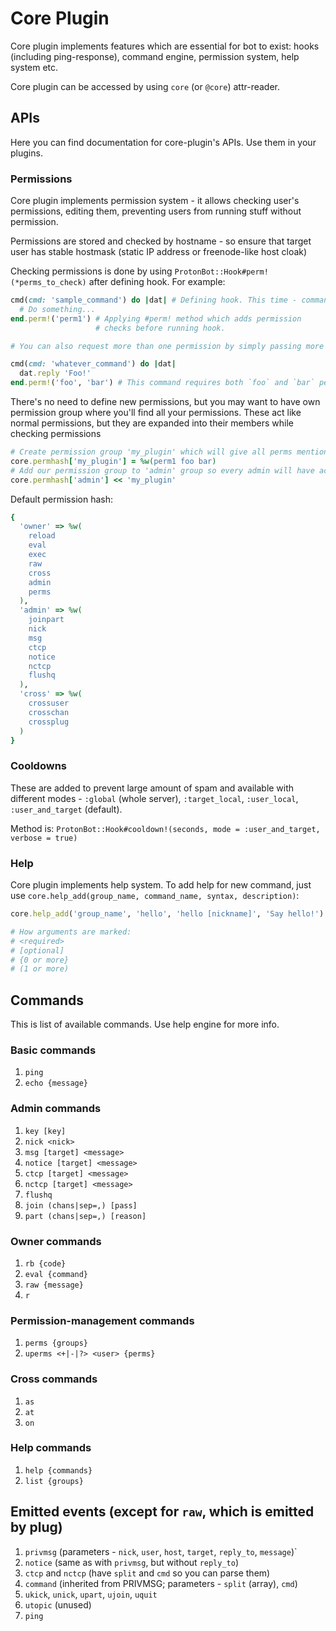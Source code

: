# Core Plugin
Core plugin implements features which are essential for bot to exist: hooks (including ping-response), command engine, permission system, help system etc.

Core plugin can be accessed by using `core` (or `@core`) attr-reader.

## APIs
Here you can find documentation for core-plugin's APIs. Use them in your plugins.

### Permissions
Core plugin implements permission system - it allows checking user's permissions, editing them, preventing users from running stuff without permission.

Permissions are stored and checked by hostname - so ensure that target user has stable hostmask (static IP address or freenode-like host cloak)

Checking permissions is done by using `ProtonBot::Hook#perm!(*perms_to_check)` after defining hook. For example:

```ruby
cmd(cmd: 'sample_command') do |dat| # Defining hook. This time - command.
  # Do something...
end.perm!('perm1') # Applying #perm! method which adds permission 
                   # checks before running hook.

# You can also request more than one permission by simply passing more arguments

cmd(cmd: 'whatever_command') do |dat|
  dat.reply 'Foo!'
end.perm!('foo', 'bar') # This command requires both `foo` and `bar` permissions

```

There's no need to define new permissions, but you may want to have own permission group where you'll find all your permissions. These act like normal permissions, but they are expanded into their members while checking permissions

```ruby
# Create permission group 'my_plugin' which will give all perms mentioned above
core.permhash['my_plugin'] = %w(perm1 foo bar)
# Add our permission group to 'admin' group so every admin will have access to these permissions
core.permhash['admin'] << 'my_plugin'
```

Default permission hash:

```ruby
{
  'owner' => %w(
    reload
    eval
    exec
    raw
    cross
    admin
    perms
  ),
  'admin' => %w(
    joinpart
    nick
    msg
    ctcp
    notice
    nctcp
    flushq
  ),
  'cross' => %w(
    crossuser
    crosschan
    crossplug
  )
}
```

### Cooldowns
These are added to prevent large amount of spam and available with different modes - `:global` (whole server), `:target_local`, `:user_local`, `:user_and_target` (default).

Method is: `ProtonBot::Hook#cooldown!(seconds, mode = :user_and_target, verbose = true)`

### Help
Core plugin implements help system. To add help for new command, just use `core.help_add(group_name, command_name, syntax, description)`:

```ruby
core.help_add('group_name', 'hello', 'hello [nickname]', 'Say hello!')

# How arguments are marked:
# <required> 
# [optional]
# {0 or more}
# (1 or more)
```

## Commands
This is list of available commands. Use help engine for more info.

### Basic commands
1. `ping`
2. `echo {message}`

### Admin commands
1. `key [key]`
2. `nick <nick>`
3. `msg [target] <message>`
4. `notice [target] <message>`
5. `ctcp [target] <message>`
6. `nctcp [target] <message>`
7. `flushq`
8. `join (chans|sep=,) [pass]`
9. `part (chans|sep=,) [reason]`

### Owner commands
1. `rb {code}`
2. `eval {command}`
3. `raw {message}`
4. `r`

### Permission-management commands
1. `perms {groups}`
2. `uperms <+|-|?> <user> {perms}`

### Cross commands
1. `as`
2. `at`
3. `on`

### Help commands
1. `help {commands}`
2. `list {groups}` 

## Emitted events (except for `raw`, which is emitted by plug)
1. `privmsg` (parameters - `nick`, `user`, `host`, `target`, `reply_to`, `message`)`
2. `notice` (same as with `privmsg`, but without `reply_to`)
3. `ctcp` and `nctcp` (have `split` and `cmd` so you can parse them)
4. `command` (inherited from PRIVMSG; parameters - `split` (array), `cmd`)
5. `ukick`, `unick`, `upart`, `ujoin`, `uquit`
6. `utopic` (unused)
7. `ping`
